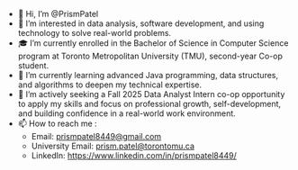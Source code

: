 - 👋 Hi, I’m @PrismPatel
- 👀 I’m interested in data analysis, software development, and using technology to solve real-world problems.
- 🎓 I’m currently enrolled in the Bachelor of Science in Computer Science program at Toronto Metropolitan University (TMU), second-year Co-op student.
- 🌱 I’m currently learning advanced Java programming, data structures, and algorithms to deepen my technical expertise.
- 💼 I’m actively seeking a Fall 2025 Data Analyst Intern co-op opportunity to apply my skills and focus on professional growth, self-development, and building confidence in a real-world work environment. 
- 📫 How to reach me : 
  - Email: prismpatel8449@gmail.com
  - University Email: prism.patel@torontomu.ca
  - LinkedIn: https://www.linkedin.com/in/prismpatel8449/
<!---
PrismPatel/PrismPatel is a ✨ special ✨ repository because its `README.md` (this file) appears on your GitHub profile.
You can click the Preview link to take a look at your changes.
--->
